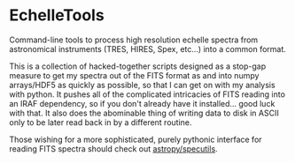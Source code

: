EchelleTools
============

Command-line tools to process high resolution echelle spectra from astronomical instruments (TRES, HIRES, Spex, etc...) into a common format.

This is a collection of hacked-together scripts designed as a stop-gap measure to get my spectra out of the FITS format as and into numpy arrays/HDF5 as quickly as possible, so that I can get on with my analysis with python. It pushes all of the complicated intricacies of FITS reading into an IRAF dependency, so if you don't already have it installed... good luck with that. It also does the abominable thing of writing data to disk in ASCII only to be later read back in by a different routine.

Those wishing for a more sophisticated, purely pythonic interface for reading FITS spectra should check out [astropy/specutils](https://github.com/astropy/specutils).
